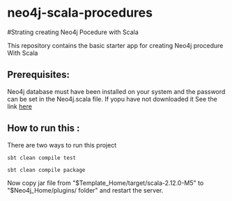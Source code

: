 # neo4j-scala-procedures

#Strating creating Neo4j Pocedure with Scala

This repository contains the basic starter app for creating Neo4j procedure With Scala

## Prerequisites:

Neo4j database must have been installed on your system and the password can be set in the Neo4j.scala file. If yopu have not downloaded it See the link [here](https://neo4j.com/download/)

## How to run this :

There are two ways to run this project 
  
    sbt clean compile test

    sbt clean compile package

Now copy jar file from "$Template_Home/target/scala-2.12.0-M5" to "$Neo4j_Home/plugins/ folder" and restart the server.

